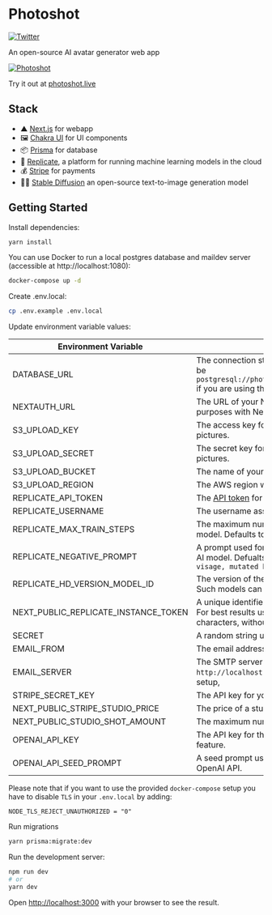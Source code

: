 # Photoshot

[![Twitter](https://img.shields.io/twitter/url/https/twitter.com/photoshot_ai.svg?style=social&label=Follow%20%40photoshot_ai)](https://twitter.com/photoshot_ai)

An open-source AI avatar generator web app

[![Photoshot](https://photoshot.live/og-cover.jpg)
](https://user-images.githubusercontent.com/1102595/206658000-d349ef06-e4f2-4626-9deb-6c8a246f7553.mp4)

Try it out at [photoshot.live](https://photoshot.live)

## Stack

- ▲ [Next.js](https://nextjs.org/) for webapp
- 🖼 [Chakra UI](https://chakra-ui.com/) for UI components
- 📦 [Prisma](https://www.prisma.io/) for database
- 🧠 [Replicate](https://replicate.com/), a platform for running machine learning models in the cloud
- 💰 [Stripe](https://stripe.com/) for payments
- 👩‍🎨 [Stable Diffusion](https://replicate.com/stability-ai/stable-diffusion) an open-source text-to-image generation model

## Getting Started

Install dependencies:

```bash
yarn install
```

You can use Docker to run a local postgres database and maildev server (accessible at http://localhost:1080):

```bash
docker-compose up -d
```

Create .env.local:

```bash
cp .env.example .env.local
```

Update environment variable values:

| Environment Variable                 | Explanation                                                                                                                                                            |
| ------------------------------------ | ---------------------------------------------------------------------------------------------------------------------------------------------------------------------- |
| DATABASE_URL                         | The connection string for your PostgreSQL database. It will be `postgresql://photoshot:photoshot@localhost:5432/photoshot` if you are using the provided docket setup. |
| NEXTAUTH_URL                         | The URL of your Next.js application, used for authentication purposes with NextAuth.js.                                                                                |
| S3_UPLOAD_KEY                        | The access key for your AWS S3 bucket used for storing pictures.                                                                                                       |
| S3_UPLOAD_SECRET                     | The secret key for your AWS S3 bucket used for storing pictures.                                                                                                       |
| S3_UPLOAD_BUCKET                     | The name of your AWS S3 bucket used for storing pictures.                                                                                                              |
| S3_UPLOAD_REGION                     | The AWS region where your S3 bucket is located.                                                                                                                        |
| REPLICATE_API_TOKEN                  | The [API token](https://replicate.com/account) for Replicate.                                                                                                          |
| REPLICATE_USERNAME                   | The username associated with your Replicate account.                                                                                                                   |
| REPLICATE_MAX_TRAIN_STEPS            | The maximum number of training steps for the Dreambooth AI model. Defaults to `3000`.                                                                                  |
| REPLICATE_NEGATIVE_PROMPT            | A prompt used for negative training examples in the Replicate AI model. Defualts to `cropped face, cover face, cover visage, mutated hands`                            |
| REPLICATE_HD_VERSION_MODEL_ID        | The version of the model for upscaling the generated images. Such models can be browsed [here](https://replicate.com/collections/super-resolution)                     |
| NEXT_PUBLIC_REPLICATE_INSTANCE_TOKEN | A unique identifier for the training data. It can be any string. For best results use an identifier containing three Unicode characters, without spaces e.g. `cjw`     |
| SECRET                               | A random string used for NextAuth.js authentication.                                                                                                                   |
| EMAIL_FROM                           | The email address from which emails will be sent.                                                                                                                      |
| EMAIL_SERVER                         | The SMTP server URL used for sending emails. It will be `http://localhost:25` if you are using the provided docker setup,                                              |
| STRIPE_SECRET_KEY                    | The API key for your Stripe account.                                                                                                                                   |
| NEXT_PUBLIC_STRIPE_STUDIO_PRICE      | The price of a studio in cents (e.g., 1000 = $10).                                                                                                                     |
| NEXT_PUBLIC_STUDIO_SHOT_AMOUNT       | The maximum number of shots allowed per studio.                                                                                                                        |
| OPENAI_API_KEY                       | The API key for the OpenAI API, used for the prompt wizard feature.                                                                                                    |
| OPENAI_API_SEED_PROMPT               | A seed prompt used for generating style prompts using the OpenAI API.                                                                                                  |

Please note that if you want to use the provided `docker-compose` setup you have to disable `TLS` in your `.env.local` by adding:

```
NODE_TLS_REJECT_UNAUTHORIZED = "0"
```

Run migrations

```bash
yarn prisma:migrate:dev
```

Run the development server:

```bash
npm run dev
# or
yarn dev
```

Open [http://localhost:3000](http://localhost:3000) with your browser to see the result.

